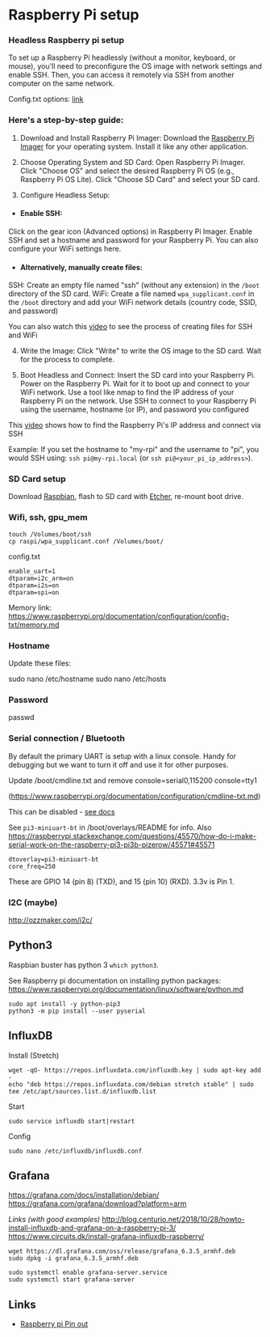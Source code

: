 # Raspberry Pi setup

### Headless Raspberry pi setup
To set up a Raspberry Pi headlessly (without a monitor, keyboard, or mouse), you'll need to preconfigure the OS image with network settings and enable SSH. Then, you can access it remotely via SSH from another computer on the same network. 

Config.txt options: [link](https://www.raspberrypi.com/documentation/computers/getting-started.html#:~:text=To%20set%20your%20Raspberry%20Pi%20up%20headless%2C,need%20the%20following%20additional%20accessories:%20a%20display.)

### Here's a step-by-step guide:
1) Download and Install Raspberry Pi Imager: 
Download the [Raspberry Pi Imager](https://www.raspberrypi.com/software) for your operating system.
Install it like any other application.

2) Choose Operating System and SD Card: 
Open Raspberry Pi Imager.
Click "Choose OS" and select the desired Raspberry Pi OS (e.g., Raspberry Pi OS Lite).
Click "Choose SD Card" and select your SD card.

3) Configure Headless Setup: 
- #### Enable SSH:
Click on the gear icon (Advanced options) in Raspberry Pi Imager. Enable SSH and set a hostname and password for your Raspberry Pi. You can also configure your WiFi settings here. 
- #### Alternatively, manually create files: 
SSH: Create an empty file named "ssh" (without any extension) in the `/boot` directory of the SD card. 
WiFi: Create a file named `wpa_supplicant.conf` in the `/boot` directory and add your WiFi network details (country code, SSID, and password)

You can also watch this [video](https://www.youtube.com/watch?v=aG3hmzW03cs&t=335s) to see the process of creating files for SSH and WiFi

4) Write the Image: 
Click "Write" to write the OS image to the SD card.
Wait for the process to complete.

5) Boot Headless and Connect:
Insert the SD card into your Raspberry Pi. 
Power on the Raspberry Pi. 
Wait for it to boot up and connect to your WiFi network. 
Use a tool like nmap to find the IP address of your Raspberry Pi on the network. 
Use SSH to connect to your Raspberry Pi using the username, hostname (or IP), and password you configured

This [video](https://www.youtube.com/watch?v=m6aS9YF-0xo&t=294s) shows how to find the Raspberry Pi's IP address and connect via SSH

Example:
If you set the hostname to "my-rpi" and the username to "pi", you would SSH using: `ssh pi@my-rpi.local` (or `ssh pi@<your_pi_ip_address>`). 


### SD Card setup

Download [Raspbian](https://www.raspberrypi.org/downloads/raspbian/), flash to SD card with [Etcher](https://www.balena.io/etcher/), re-mount boot drive. 

### Wifi, ssh, gpu_mem

```
touch /Volumes/boot/ssh
cp raspi/wpa_supplicant.conf /Volumes/boot/
```

config.txt

```
enable_uart=1
dtparam=i2c_arm=on
dtparam=i2s=on
dtparam=spi=on
```

Memory link: https://www.raspberrypi.org/documentation/configuration/config-txt/memory.md

### Hostname

Update these files:

sudo nano /etc/hostname
sudo nano /etc/hosts

### Password

passwd 

### Serial connection / Bluetooth

By default the primary UART is setup with a linux console. Handy for debugging but we want to turn it off and use it for other purposes. 

Update /boot/cmdline.txt and remove console=serial0,115200 console=tty1

(https://www.raspberrypi.org/documentation/configuration/cmdline-txt.md)

This can be disabled - [see docs](https://github.com/raspberrypi/documentation/blob/master/configuration/uart.md#disabling-linuxs-use-of-console-uart)

See `pi3-miniuart-bt` in /boot/overlays/README for info. Also https://raspberrypi.stackexchange.com/questions/45570/how-do-i-make-serial-work-on-the-raspberry-pi3-pi3b-pizerow/45571#45571

```
dtoverlay=pi3-miniuart-bt
core_freq=250
```

These are GPIO 14 (pin 8) (TXD), and 15 (pin 10) (RXD). 3.3v is Pin 1.

### I2C (maybe)

http://ozzmaker.com/i2c/

## Python3

Raspbian buster has python 3 `which python3`.

See Raspberry pi documentation on installing python packages: https://www.raspberrypi.org/documentation/linux/software/python.md

```
sudo apt install -y python-pip3
python3 -m pip install --user pyserial
```

## InfluxDB

Install (Stretch)

```
wget -qO- https://repos.influxdata.com/influxdb.key | sudo apt-key add -
echo "deb https://repos.influxdata.com/debian stretch stable" | sudo tee /etc/apt/sources.list.d/influxdb.list
```

Start

```
sudo service influxdb start|restart
```

Config 

```
sudo nano /etc/influxdb/influxdb.conf
```

## Grafana

https://grafana.com/docs/installation/debian/
https://grafana.com/grafana/download?platform=arm

*Links (with good examples)*
http://blog.centurio.net/2018/10/28/howto-install-influxdb-and-grafana-on-a-raspberry-pi-3/
https://www.circuits.dk/install-grafana-influxdb-raspberry/

```
wget https://dl.grafana.com/oss/release/grafana_6.3.5_armhf.deb 
sudo dpkg -i grafana_6.3.5_armhf.deb
```

```
sudo systemctl enable grafana-server.service
sudo systemctl start grafana-server
```

## Links

- [Raspberry pi Pin out](https://pinout.xyz)

